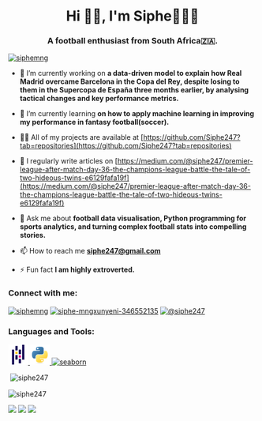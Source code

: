 <h1 align="center">Hi 👋🏽, I'm Siphe👨🏽‍💻</h1>
<h3 align="center">A football enthusiast from South Africa🇿🇦.</h3>

<p align="left"> <a href="https://twitter.com/siphemng" target="blank"><img src="https://img.shields.io/twitter/follow/siphemng?logo=twitter&style=for-the-badge" alt="siphemng" /></a> </p>

- 🔭 I’m currently working on **a data-driven model to explain how Real Madrid overcame Barcelona in the Copa del Rey, despite losing to them in the Supercopa de España three months earlier, by analysing tactical changes and key performance metrics.**

- 🌱 I’m currently learning **on how to apply machine learning in improving my performance in fantasy football(soccer).**

- 👨‍💻 All of my projects are available at [https://github.com/Siphe247?tab=repositories](https://github.com/Siphe247?tab=repositories)

- 📝 I regularly write articles on [https://medium.com/@siphe247/premier-league-after-match-day-36-the-champions-league-battle-the-tale-of-two-hideous-twins-e6129fafa19f](https://medium.com/@siphe247/premier-league-after-match-day-36-the-champions-league-battle-the-tale-of-two-hideous-twins-e6129fafa19f)

- 💬 Ask me about **football data visualisation, Python programming for sports analytics, and turning complex football stats into compelling stories.**

- 📫 How to reach me **siphe247@gmail.com**

- ⚡ Fun fact **I am highly extroverted.**

<h3 align="left">Connect with me:</h3>
<p align="left">
<a href="https://twitter.com/siphemng" target="blank"><img align="center" src="https://raw.githubusercontent.com/rahuldkjain/github-profile-readme-generator/master/src/images/icons/Social/twitter.svg" alt="siphemng" height="30" width="40" /></a>
<a href="https://linkedin.com/in/siphe-mngxunyeni-346552135" target="blank"><img align="center" src="https://raw.githubusercontent.com/rahuldkjain/github-profile-readme-generator/master/src/images/icons/Social/linked-in-alt.svg" alt="siphe-mngxunyeni-346552135" height="30" width="40" /></a>
<a href="https://medium.com/@siphe247" target="blank"><img align="center" src="https://raw.githubusercontent.com/rahuldkjain/github-profile-readme-generator/master/src/images/icons/Social/medium.svg" alt="@siphe247" height="30" width="40" /></a>
</p>

<h3 align="left">Languages and Tools:</h3>
<p align="left"> <a href="https://pandas.pydata.org/" target="_blank" rel="noreferrer"> <img src="https://raw.githubusercontent.com/devicons/devicon/2ae2a900d2f041da66e950e4d48052658d850630/icons/pandas/pandas-original.svg" alt="pandas" width="40" height="40"/> </a> <a href="https://www.python.org" target="_blank" rel="noreferrer"> <img src="https://raw.githubusercontent.com/devicons/devicon/master/icons/python/python-original.svg" alt="python" width="40" height="40"/> </a> <a href="https://seaborn.pydata.org/" target="_blank" rel="noreferrer"> <img src="https://seaborn.pydata.org/_images/logo-mark-lightbg.svg" alt="seaborn" width="40" height="40"/> </a> </p>

<p>&nbsp;<img align="center" src="https://github-readme-stats.vercel.app/api?username=siphe247&show_icons=true&locale=en" alt="siphe247" /></p>

<p><img align="center" src="https://github-readme-streak-stats.herokuapp.com/?user=siphe247&" alt="siphe247" /></p>

[![](https://visitcount.itsvg.in/api?id=siphe247&icon=0&color=0)](https://visitcount.itsvg.in)
![](https://github-readme-stats.vercel.app/api/top-langs/?username=siphe247&theme=default&hide_border=false&include_all_commits=false&count_private=false&layout=compact)
[![](https://visitcount.itsvg.in/api?id=siphe247&icon=0&color=0)](https://visitcount.itsvg.in)

